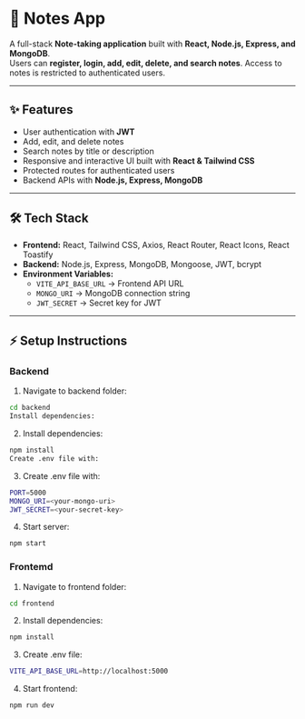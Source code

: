 # 📝 Notes App

A full-stack **Note-taking application** built with **React, Node.js, Express, and MongoDB**.  
Users can **register, login, add, edit, delete, and search notes**. Access to notes is restricted to authenticated users.

---

## **✨ Features**

- User authentication with **JWT**
- Add, edit, and delete notes
- Search notes by title or description
- Responsive and interactive UI built with **React & Tailwind CSS**
- Protected routes for authenticated users
- Backend APIs with **Node.js, Express, MongoDB**

---

## **🛠 Tech Stack**

- **Frontend:** React, Tailwind CSS, Axios, React Router, React Icons, React Toastify
- **Backend:** Node.js, Express, MongoDB, Mongoose, JWT, bcrypt
- **Environment Variables:**
  - `VITE_API_BASE_URL` → Frontend API URL
  - `MONGO_URI` → MongoDB connection string
  - `JWT_SECRET` → Secret key for JWT

---

## **⚡ Setup Instructions**

### **Backend**

1. Navigate to backend folder:

```bash
cd backend
Install dependencies:
```

2. Install dependencies:

```bash
npm install
Create .env file with:
```

3. Create .env file with:

```bash
PORT=5000
MONGO_URI=<your-mongo-uri>
JWT_SECRET=<your-secret-key>
```

4. Start server:

```bash
npm start
```

### **Frontemd**

1. Navigate to frontend folder:

```bash
cd frontend
```

2. Install dependencies:

```bash
npm install
```

3. Create .env file:

```bash
VITE_API_BASE_URL=http://localhost:5000
```

4. Start frontend:

```bash
npm run dev
```
